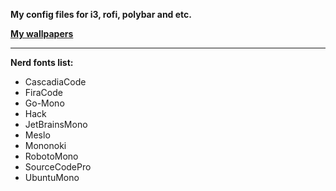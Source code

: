 **My config files for i3, rofi, polybar and etc.**

[**My wallpapers**](https://github.com/Lucifer25x/wallpapers)

<hr/>

**Nerd fonts list:**
* CascadiaCode
* FiraCode
* Go-Mono
* Hack
* JetBrainsMono
* Meslo
* Mononoki
* RobotoMono
* SourceCodePro
* UbuntuMono
